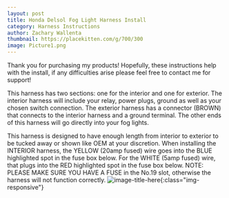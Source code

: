 ```yaml
---
layout: post
title: Honda Delsol Fog Light Harness Install
category: Harness Instructions
author: Zachary Wallenta
thumbnail: https://placekitten.com/g/700/300
image: Picture1.png
---
```


Thank you for purchasing my products! Hopefully, these instructions help with the install, if any difficulties arise please feel free to contact me for support!

This harness has two sections: one for the interior and one for exterior.   The interior harness will include your relay, power plugs, ground as well as your chosen switch connection.  The exterior harness has a connector <span background-color="brown">(BROWN)</span> that connects to the interior harness and a ground terminal. The other ends of this harness will go directly into your fog lights.

This harness is designed to have enough length from interior to exterior to be tucked away or shown like OEM at your discretion. When installing the INTERIOR harness, the <span background-color="yellow">YELLOW</span> (20amp fused) wire goes into the <span background-color="blue">BLUE</span> highlighted spot in the fuse box below. For the <span background-color="light-gray">WHITE</span> (5amp fused) wire, that plugs into the <span background-color="red">RED</span> highlighted spot in the fuse box below.   NOTE: PLEASE MAKE SURE YOU HAVE A FUSE in the No.19 slot, otherwise the harness will not function correctly. 
![image-title-here]({{site.baseurl}}/_posts/assets/images/{{post.image}}){:class="img-responsive"}
<img src="">